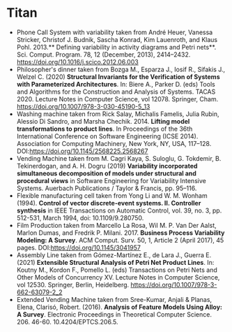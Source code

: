 # Titan

* Phone Call System with variability taken from André Heuer, Vanessa Stricker, Christof J. Budnik, Sascha Konrad, Kim Lauenroth, and Klaus Pohl. 2013.** Defining variability in activity diagrams and Petri nets**. Sci. Comput. Program. 78, 12 (December, 2013), 2414–2432. https://doi.org/10.1016/j.scico.2012.06.003
* Philosopher's dinner taken from Bozga M., Esparza J., Iosif R., Sifakis J., Welzel C. (2020) **Structural Invariants for the Verification of Systems with Parameterized Architectures**. In: Biere A., Parker D. (eds) Tools and Algorithms for the Construction and Analysis of Systems. TACAS 2020. Lecture Notes in Computer Science, vol 12078. Springer, Cham. https://doi.org/10.1007/978-3-030-45190-5_13
* Washing machine taken from Rick Salay, Michalis Famelis, Julia Rubin, Alessio Di Sandro, and Marsha Chechik. 2014. **Lifting model transformations to product lines**. In Proceedings of the 36th International Conference on Software Engineering (ICSE 2014). Association for Computing Machinery, New York, NY, USA, 117–128. DOI:https://doi.org/10.1145/2568225.2568267
* Vending Machine taken from M. Cagri Kaya, S. Suloglu, G. Tokdemir, B. Tekinerdogan, and A. H. Dogru (2019) **Variability incorporated simultaneous decomposition of models under structural and procedural views** in Software Engineering for Variability Intensive Systems. Auerbach Publications / Taylor & Francis, pp. 95–116.
* Flexible manufacturing cell taken from Yong Li and W. M. Wonham (1994). **Control of vector discrete-event systems. II. Controller synthesis** in IEEE Transactions on Automatic Control, vol. 39, no. 3, pp. 512-531, March 1994, doi: 10.1109/9.280750.
* Film Production taken from Marcello La Rosa, Wil M. P. Van Der Aalst, Marlon Dumas, and Fredrik P. Milani. 2017. **Business Process Variability Modeling: A Survey**. ACM Comput. Surv. 50, 1, Article 2 (April 2017), 45 pages. DOI:https://doi.org/10.1145/3041957
* Assembly Line taken from Gómez-Martínez E., de Lara J., Guerra E. (2021) **Extensible Structural Analysis of Petri Net Product Lines**. In: Koutny M., Kordon F., Pomello L. (eds) Transactions on Petri Nets and Other Models of Concurrency XV. Lecture Notes in Computer Science, vol 12530. Springer, Berlin, Heidelberg. https://doi.org/10.1007/978-3-662-63079-2_2
* Extended Vending Machine taken from Sree-Kumar, Anjali & Planas, Elena, Clarisó, Robert. (2016). **Analysis of Feature Models Using Alloy: A Survey**. Electronic Proceedings in Theoretical Computer Science. 206. 46-60. 10.4204/EPTCS.206.5. 
